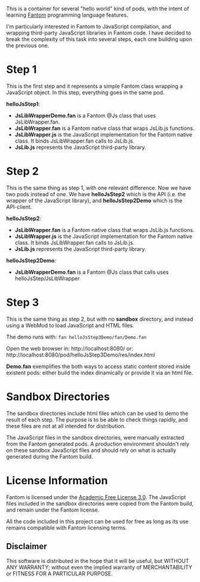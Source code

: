 This is a container for several "hello world" kind of pods, with the intent of 
learning [Fantom](http://fantom.org) programming language features.

I'm particularly interested in Fantom to JavaScript compilation, and wrapping 
third-party JavaScript libraries in Fantom code. I have decided to break the 
complexity of this task into several steps, each one building upon the 
previous one.

Step 1
======

This is the first step and it represents a simple Fantom class wrapping a 
JavaScript object. In this step, everything goes in the same pod.

**helloJsStep1**:

- **JsLibWrapperDemo.fan** is a Fantom @Js class that uses JsLibWrapper.fan.
- **JsLibWrapper.fan** is a Fantom native class that wraps JsLib.js functions.
- **JsLibWrapper.js** is the JavaScript implementation for the Fantom native 
class. It binds JsLibWrapper.fan calls to JsLib.js.
- **JsLib.js** represents the JavaScript third-party library.

Step 2
======

This is the same thing as step 1, with one relevant difference. Now we have two 
pods instead of one. We have **helloJsStep2** which is the API (i.e. the 
wrapper of the JavaScript library), and **helloJsStep2Demo** which is the 
API-client.

**helloJsStep2**:

- **JsLibWrapper.fan** is a Fantom native class that wraps JsLib.js functions.
- **JsLibWrapper.js** is the JavaScript implementation for the Fantom native 
class. It binds JsLibWrapper.fan calls to JsLib.js.
- **JsLib.js** represents the JavaScript third-party library.

**helloJsStep2Demo**:

- **JsLibWrapperDemo.fan** is a Fantom @Js class that calls uses 
helloJsStep/JsLibWrapper

Step 3
======

This is the same thing as step 2, but with no **sandbox** directory, and instead
 using a WebMod to load JavaScript and HTML files. 
 
The demo runs with:
`fan helloJsStep3Demo/fan/Demo.fan`

Open the web browser in:
http://localhost:8080/
or:
http://localhost:8080/pod/helloJsStep3Demo/res/index.html

**Demo.fan** exemplifies the both ways to access static content stored inside 
existent pods: either build the index dinamically or provide it via an html 
file.

Sandbox Directories
===================

The sandbox directories include html files which can be used to demo the result 
of each step. The purpose is to be able to check things rapidly, and these 
files are not at all intended for distribution.

The JavaScript files in the sandbox directories, were manually extracted from 
the Fantom generated pods. A production environment shouldn't rely on these 
sandbox JavaScript files and should rely on what is actually generated during 
the Fantom build.
 
License Information
===================

Fantom is licensed under the [Academic Free License 3.0](http://fantom.org/doc/docIntro/License.html). 
The JavaScript files included in the sandbox directories were copied from the 
Fantom build, and remain under the Fantom license.

All the code included in this project can be used for free as long as its use 
remains compatible with Fantom licensing terms.

Disclaimer
----------

This software is distributed in the hope that it will be useful,
but WITHOUT ANY WARRANTY; without even the implied warranty of
MERCHANTABILITY or FITNESS FOR A PARTICULAR PURPOSE.


